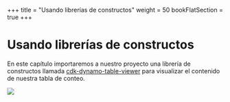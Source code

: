 +++
title = "Usando librerías de constructos"
weight = 50
bookFlatSection = true
+++

# Usando librerías de constructos

En este capítulo importaremos a nuestro proyecto una librería de constructos llamada 
[cdk-dynamo-table-viewer](https://pypi.org/project/cdk-dynamo-table-view) para visualizar 
el contenido de nuestra tabla de conteo.

![](/images/table-viewer.png)

